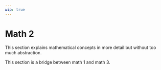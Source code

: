 ```yaml
---
wip: true
---
```


# Math 2

This section explains mathematical concepts in more detail but without too much abstraction.

This section is a bridge between math 1 and math 3.
